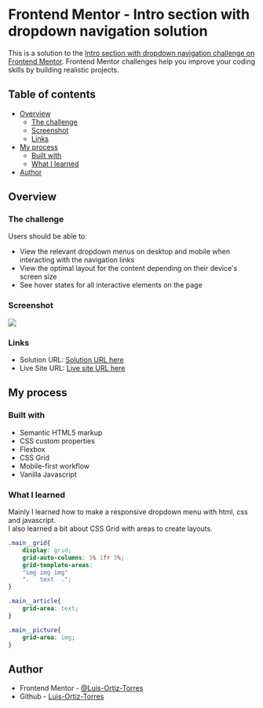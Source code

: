 # Frontend Mentor - Intro section with dropdown navigation solution

This is a solution to the [Intro section with dropdown navigation challenge on Frontend Mentor](https://www.frontendmentor.io/challenges/intro-section-with-dropdown-navigation-ryaPetHE5). Frontend Mentor challenges help you improve your coding skills by building realistic projects. 

## Table of contents

- [Overview](#overview)
  - [The challenge](#the-challenge)
  - [Screenshot](#screenshot)
  - [Links](#links)
- [My process](#my-process)
  - [Built with](#built-with)
  - [What I learned](#what-i-learned)
- [Author](#author)



## Overview

### The challenge

Users should be able to:

- View the relevant dropdown menus on desktop and mobile when interacting with the navigation links
- View the optimal layout for the content depending on their device's screen size
- See hover states for all interactive elements on the page

### Screenshot

![](https://res.cloudinary.com/dz209s6jk/image/upload/f_auto,q_auto:good,w_900/Challenges/zp74vhrxan0bpg43z2uu.jpg)

### Links

- Solution URL: [Solution URL here](https://github.com/Luis-Ortiz-Torres/Intro-section-with-dropdown-navigation)
- Live Site URL: [Live site URL here](https://luis-ortiz-torres.github.io/Intro-section-with-dropdown-navigation/)

## My process

### Built with

- Semantic HTML5 markup
- CSS custom properties
- Flexbox
- CSS Grid
- Mobile-first workflow
- Vanilla Javascript

### What I learned

Mainly I learned how to make a responsive dropdown menu with html, css and javascript.  
I also learned a bit about CSS Grid with areas to create layouts.

```css
.main__grid{
    display: grid;
    grid-auto-columns: 5% 1fr 5%;
    grid-template-areas: 
    "img img img"
    ".   text  .";
}

.main__article{
    grid-area: text;
}

.main__picture{
    grid-area: img;
}
```

## Author

- Frontend Mentor - [@Luis-Ortiz-Torres](https://www.frontendmentor.io/profile/Luis-Ortiz-Torres)
- Github - [Luis-Ortiz-Torres](https://github.com/Luis-Ortiz-Torres)
